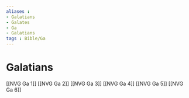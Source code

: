 ```yaml
---
aliases : 
- Galatians
- Galates
- Ga
- Galatians
tags : Bible/Ga
---
```


# Galatians

[[NVG Ga 1]]
[[NVG Ga 2]]
[[NVG Ga 3]]
[[NVG Ga 4]]
[[NVG Ga 5]]
[[NVG Ga 6]]
